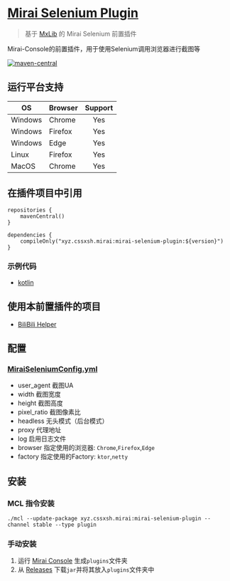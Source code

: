 # [Mirai Selenium Plugin](https://github.com/cssxsh/mirai-selenium-plugin)

> 基于 [MxLib](https://github.com/Karlatemp/MxLib) 的 Mirai Selenium 前置插件

Mirai-Console的前置插件，用于使用Selenium调用浏览器进行截图等

[![maven-central](https://img.shields.io/maven-central/v/xyz.cssxsh.mirai/mirai-selenium-plugin)](https://search.maven.org/artifact/xyz.cssxsh.mirai/mirai-selenium-plugin)

## 运行平台支持

| OS      | Browser | Support |
|---------|---------|:-------:|
| Windows | Chrome  |   Yes   |
| Windows | Firefox |   Yes   |
| Windows | Edge    |   Yes   |
| Linux   | Firefox |   Yes   |
| MacOS   | Chrome  |   Yes   |

## 在插件项目中引用

```
repositories {
    mavenCentral()
}

dependencies {
    compileOnly("xyz.cssxsh.mirai:mirai-selenium-plugin:${version}")
}
```

### 示例代码

* [kotlin](src/test/kotlin/xyz/cssxsh/mirai/plugin/MiraiSeleniumPluginTest.kt)

## 使用本前置插件的项目

* [BiliBili Helper](https://github.com/cssxsh/bilibili-helper)

## 配置

### [MiraiSeleniumConfig.yml](src/main/kotlin/xyz/cssxsh/mirai/plugin/data/MiraiSeleniumConfig.kt)

* user_agent 截图UA
* width 截图宽度
* height 截图高度
* pixel_ratio 截图像素比
* headless 无头模式（后台模式）
* proxy 代理地址
* log 启用日志文件
* browser 指定使用的浏览器: `Chrome`,`Firefox`,`Edge`
* factory 指定使用的Factory: `ktor`,`netty`

## 安装

### MCL 指令安装

`./mcl --update-package xyz.cssxsh.mirai:mirai-selenium-plugin --channel stable --type plugin`

### 手动安装

1. 运行 [Mirai Console](https://github.com/mamoe/mirai-console) 生成`plugins`文件夹
1. 从 [Releases](https://github.com/cssxsh/mirai-selenium-plugin/releases) 下载`jar`并将其放入`plugins`文件夹中